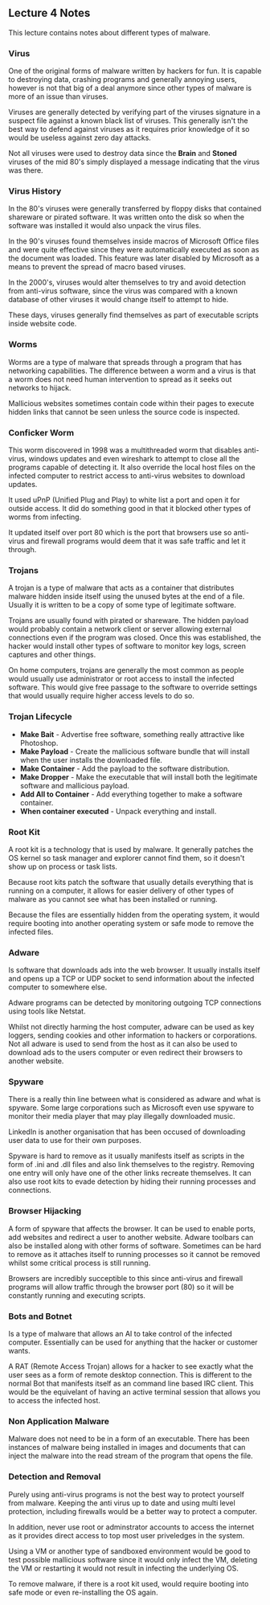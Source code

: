 ## Lecture 4 Notes

This lecture contains notes about different types of malware.

### Virus

One of the original forms of malware written by hackers for fun. It is capable to destroying data, crashing programs and generally annoying users, however is not that big of a deal anymore since other types of malware is more of an issue than viruses.

Viruses are generally detected by verifying part of the viruses signature in a suspect file against a known black list of viruses. This generally isn't the best way to defend against viruses as it requires prior knowledge of it so would be useless against zero day attacks. 

Not all viruses were used to destroy data since the **Brain** and **Stoned** viruses of the mid 80's simply displayed a message indicating that the virus was there.

### Virus History

In the 80's viruses were generally transferred by floppy disks that contained shareware or pirated software. It was written onto the disk so when the software was installed it would also unpack the virus files. 

In the 90's viruses found themselves inside macros of Microsoft Office files and were quite effective since they were automatically executed as soon as the document was loaded. This feature was later disabled by Microsoft as a means to prevent the spread of macro based viruses.

In the 2000's, viruses would alter themselves to try and avoid detection from anti-virus software, since the virus was compared with a known database of other viruses it would change itself to attempt to hide.

These days, viruses generally find themselves as part of executable scripts inside website code.

### Worms

Worms are a type of malware that spreads through a program that has networking capabilities. The difference between a worm and a virus is that a worm does not need human intervention to spread as it seeks out networks to hijack.

Mallicious websites sometimes contain code within their pages to execute hidden links that cannot be seen unless the source code is inspected.

### Conficker Worm

This worm discovered in 1998 was a multithreaded worm that disables anti-virus, windows updates and even wireshark to attempt to close all the programs capable of detecting it. It also override the local host files on the infected computer to restrict access to anti-virus websites to download updates.

It used uPnP (Unified Plug and Play) to white list a port and open it for outside access. It did do something good in that it blocked other types of worms from infecting.

It updated itself over port 80 which is the port that browsers use so anti-virus and firewall programs would deem that it was safe traffic and let it through.

### Trojans

A trojan is a type of malware that acts as a container that distributes malware hidden inside itself using the unused bytes at the end of a file. Usually it is written to be a copy of some type of legitimate software.

Trojans are usually found with pirated or shareware. The hidden payload would probably contain a network client or server allowing external connections even if the program was closed. Once this was established, the hacker would install other types of software to monitor key logs, screen captures and other things.

On home computers, trojans are generally the most common as people would usually use administrator or root access to install the infected software. This would give free passage to the software to override settings that would usually require higher access levels to do so.

### Trojan Lifecycle

- **Make Bait** - Advertise free software, something really attractive like Photoshop.
- **Make Payload** - Create the mallicious software bundle that will install when the user installs the downloaded file.
- **Make Container** - Add the payload to the software distribution.
- **Make Dropper** - Make the executable that will install both the legitimate software and mallicious payload.
- **Add All to Container** - Add everything together to make a software container.
- **When container executed** - Unpack everything and install.

### Root Kit

A root kit is a technology that is used by malware. It generally patches the OS kernel so task manager and explorer cannot find them, so it doesn't show up on process or task lists.

Because root kits patch the software that usually details everything that is running on a computer, it allows for easier delivery of other types of malware as you cannot see what has been installed or running.

Because the files are essentially hidden from the operating system, it would require booting into another operating system or safe mode to remove the infected files.

### Adware

Is software that downloads ads into the web browser. It usually installs itself and opens up a TCP or UDP socket to send information about the infected computer to somewhere else. 

Adware programs can be detected by monitoring outgoing TCP connections using tools like Netstat.

Whilst not directly harming the host computer, adware can be used as key loggers, sending cookies and other information to hackers or corporations. Not all adware is used to send from the host as it can also be used to download ads to the users computer or even redirect their browsers to another website.

### Spyware

There is a really thin line between what is considered as adware and what is spyware. Some large corporations such as Microsoft even use spyware to monitor their media player that may play illegally downloaded music.

LinkedIn is another organisation that has been occused of downloading user data to use for their own purposes.

Spyware is hard to remove as it usually manifests itself as scripts in the form of .ini and .dll files and also link themselves to the registry. Removing one entry will only have one of the other links recreate themselves. It can also use root kits to evade detection by hiding their running processes and connections.

### Browser Hijacking

A form of spyware that affects the browser. It can be used to enable ports, add websites and redirect a user to another website. Adware toolbars can also be installed along with other forms of software. Sometimes can be hard to remove as it attaches itself to running processes so it cannot be removed whilst some critical process is still running.

Browsers are incredibly succeptible to this since anti-virus and firewall programs will allow traffic through the browser port (80) so it will be constantly running and executing scripts.

### Bots and Botnet

Is a type of malware that allows an AI to take control of the infected computer. Essentially can be used for anything that the hacker or customer wants.

A RAT (Remote Access Trojan) allows for a hacker to see exactly what the user sees as a form of remote desktop connection. This is different to the normal Bot that manifests itself as an command line based IRC client. This would be the equivelant of having an active terminal session that allows you to access the infected host.

### Non Application Malware

Malware does not need to be in a form of an executable. There has been instances of malware being installed in images and documents that can inject the malware into the read stream of the program that opens the file.

### Detection and Removal

Purely using anti-virus programs is not the best way to protect yourself from malware. Keeping the anti virus up to date and using multi level protection, including firewalls would be a better way to protect a computer.

In addition, never use root or adminstrator accounts to access the internet as it provides direct access to top most user priveledges in the system. 

Using a VM or another type of sandboxed environment would be good to test possible mallicious software since it would only infect the VM, deleting the VM or restarting it would not result in infecting the underlying OS.

To remove malware, if there is a root kit used, would require booting into safe mode or even re-installing the OS again.



